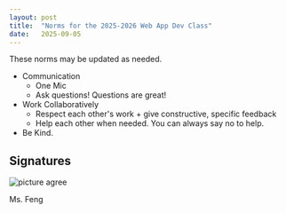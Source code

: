 ```yaml
---
layout: post
title:  "Norms for the 2025-2026 Web App Dev Class"
date:   2025-09-05
---
```


These norms may be updated as needed.

- Communication
  - One Mic
  - Ask questions! Questions are great!
- Work Collaboratively
  - Respect each other's work + give constructive, specific feedback
  - Help each other when needed. You can always say no to help.
- Be Kind.

## Signatures

![picture agree](https://www.memesmonkey.com/images/memesmonkey/fd/fd96a62848df4b976625b39a9689f528.jpeg)

Ms. Feng